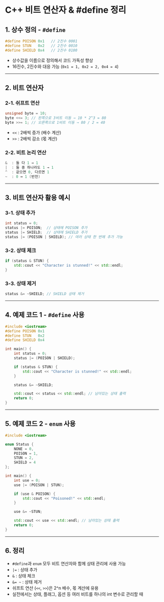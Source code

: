 # C++ 비트 연산자 & #define 정리

## 1. 상수 정의 - `#define`
```cpp
#define POISON 0x1   // 2진수 0001
#define STUN   0x2   // 2진수 0010
#define SHIELD 0x4   // 2진수 0100
```
- 상수값을 이름으로 정의해서 코드 가독성 향상
- 16진수, 2진수와 대응 가능 (`0x1 = 1, 0x2 = 2, 0x4 = 4`)

---

## 2. 비트 연산자

### 2-1. 쉬프트 연산
```cpp
unsigned byte = 10;
byte <<= 3; // 왼쪽으로 3비트 이동 → 10 * 2^3 = 80
byte >>= 1; // 오른쪽으로 1비트 이동 → 80 / 2 = 40
```
- `<<` : 2배씩 증가 (배수 계산)
- `>>` : 2배씩 감소 (몫 계산)

### 2-2. 비트 논리 연산
```cpp
&  : 둘 다 1 → 1
|  : 둘 중 하나라도 1 → 1
^  : 같으면 0, 다르면 1
~  : 0 ↔ 1 (반전)
```

---

## 3. 비트 연산자 활용 예시

### 3-1. 상태 추가
```cpp
int status = 0;
status |= POISON;  // 상태에 POISON 추가
status |= SHIELD;  // 상태에 SHIELD 추가
status |= (POISON | SHIELD); // 여러 상태 한 번에 추가 가능
```

### 3-2. 상태 체크
```cpp
if (status & STUN) {
    std::cout << "Character is stunned!" << std::endl;
}
```

### 3-3. 상태 제거
```cpp
status &= ~SHIELD; // SHIELD 상태 제거
```

---

## 4. 예제 코드 1 - `#define` 사용
```cpp
#include <iostream>
#define POISON 0x1
#define STUN   0x2
#define SHIELD 0x4

int main() {
    int status = 0;
    status |= (POISON | SHIELD);

    if (status & STUN) {
        std::cout << "Character is stunned!" << std::endl;
    }

    status &= ~SHIELD;

    std::cout << status << std::endl; // 남아있는 상태 출력
    return 0;
}
```

---

## 5. 예제 코드 2 - `enum` 사용
```cpp
#include <iostream>

enum Status {
    NONE = 0,
    POISON = 1,
    STUN = 2,
    SHIELD = 4
};

int main() {
    int use = 0;
    use |= (POISON | STUN);

    if (use & POISON) {
        std::cout << "Poisoned!" << std::endl;
    }

    use &= ~STUN;

    std::cout << use << std::endl; // 남아있는 상태 출력
    return 0;
}
```

---

## 6. 정리
- `#define`과 `enum` 모두 비트 연산자와 함께 상태 관리에 사용 가능
- `|=` : 상태 추가
- `&`  : 상태 체크
- `&= ~` : 상태 제거
- 쉬프트 연산 (`<<`, `>>`)은 2^n 배수, 몫 계산에 유용
- 실전에서는 상태, 플래그, 옵션 등 여러 비트를 하나의 int 변수로 관리할 때